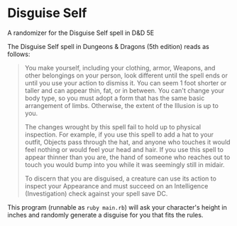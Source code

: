 # Disguise Self

A randomizer for the Disguise Self spell in D&amp;D 5E

The Disguise Self spell in Dungeons & Dragons (5th edition) reads as follows:

> You make yourself, including your clothing, armor, Weapons, and other belongings on your person, look different until the spell ends or until you use your action to dismiss it. You can seem 1 foot shorter or taller and can appear thin, fat, or in between. You can't change your body type, so you must adopt a form that has the same basic arrangement of limbs. Otherwise, the extent of the Illusion is up to you.
> 
> The changes wrought by this spell fail to hold up to physical inspection. For example, if you use this spell to add a hat to your outfit, Objects pass through the hat, and anyone who touches it would feel nothing or would feel your head and hair. If you use this spell to appear thinner than you are, the hand of someone who reaches out to touch you would bump into you while it was seemingly still in midair.
> 
> To discern that you are disguised, a creature can use its action to inspect your Appearance and must succeed on an Intelligence (Investigation) check against your spell save DC.

This program (runnable as `ruby main.rb`) will ask your character's height in inches and randomly generate a disguise for you that fits the rules.
